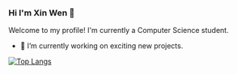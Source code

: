 ### Hi I'm Xin Wen 👋
Welcome to my profile! I'm currently a Computer Science student.

- 🔭 I’m currently working on exciting new projects.




[![Top Langs](https://github-readme-stats.vercel.app/api/top-langs/?username=xinwen-zhangliu&theme=transparent)](https://github.com/anuraghazra/github-readme-stats)
<!--
**xinwen-zhangliu/xinwen-zhangliu** is a ✨ _special_ ✨ repository because its `README.md` (this file) appears on your GitHub profile.

Here are some ideas to get you started:

- 🔭 I’m currently working on ...
- 🌱 I’m currently learning ...
- 👯 I’m looking to collaborate on ...
- 🤔 I’m looking for help with ...
- 💬 Ask me about ...
- 📫 How to reach me: ...
- 😄 Pronouns: ...
- ⚡ Fun fact: ...
-->

